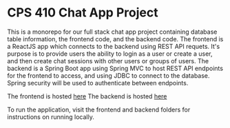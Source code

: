 # CPS 410 Chat App Project

This is a monorepo for our full stack chat app project containing database table information, the frontend code, and the backend code.
The frontend is a ReactJS app which connects to the backend using REST API requets. It's purpose is to provide users the ability to login as a user or create a user, and then create chat sessions with other users or groups of users.
The backend is a Spring Boot app using Spring MVC to host REST API endpoints for the frontend to access, and using JDBC to connect to the database. Spring security will be used to authenticate between endpoints.

The frontend is hosted [here](https://cps410chatappfrontend.onrender.com)
The backend is hosted [here]()

To run the application, visit the frontend and backend folders for instructions on running locally.
